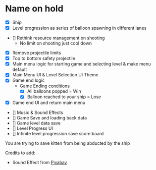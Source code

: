 # Name on hold

-   [x] Ship
-   [x] Level progression as series of balloon spawning in different lanes
-   [] Rethink resource management on shooting
    -   No limit on shooting just cool down
-   [x] Remove projectile limits
-   [x] Top to bottom safety projectile
-   [x] Main menu logic for starting game and selecting level & make menu default
-   [x] Main Menu UI & Level Selection UI Theme
-   [x] Game end logic
    - Game Ending conditions
		-  [x] All balloons popped = Win
		-  [x] Balloon reached to your ship = Lose
-   [x] Game end UI and return main menu
-   [] Music & Sound Effects
-   [] Game Save and loading back data
-   [] Game level data save
-   [] Level Progress UI
-   [] Infinite level progression save score board


You are trying to save kitten from being abducted by the ship

Credits to add:
- Sound Effect from <a href="https://pixabay.com/sound-effects/?utm_source=link-attribution&utm_medium=referral&utm_campaign=music&utm_content=84862">Pixabay</a>
